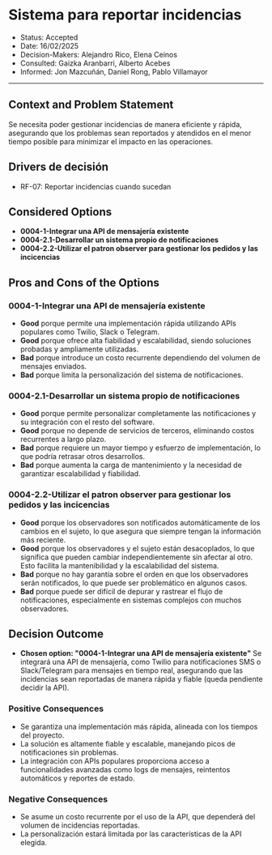 # Sistema para reportar incidencias

* Status: Accepted
* Date: 16/02/2025
* Decision-Makers: Alejandro Rico, Elena Ceinos
* Consulted: Gaizka Aranbarri, Alberto Acebes
* Informed: Jon Mazcuñán, Daniel Rong, Pablo Villamayor
---

## Context and Problem Statement

Se necesita poder gestionar incidencias de manera eficiente y rápida, asegurando que los problemas sean reportados y atendidos en el menor tiempo posible para minimizar el impacto en las operaciones.

## Drivers de decisión

* RF-07: Reportar incidencias cuando sucedan

## Considered Options

* **0004-1-Integrar una API de mensajería existente**
* **0004-2.1-Desarrollar un sistema propio de notificaciones**
* **0004-2.2-Utilizar el patron observer para gestionar los pedidos y las incicencias**

## Pros and Cons of the Options

### 0004-1-Integrar una API de mensajería existente

* **Good** porque permite una implementación rápida utilizando APIs populares como Twilio, Slack o Telegram.  
* **Good** porque ofrece alta fiabilidad y escalabilidad, siendo soluciones probadas y ampliamente utilizadas.  
* **Bad** porque introduce un costo recurrente dependiendo del volumen de mensajes enviados.  
* **Bad** porque limita la personalización del sistema de notificaciones.  

### 0004-2.1-Desarrollar un sistema propio de notificaciones

* **Good** porque permite personalizar completamente las notificaciones y su integración con el resto del software.  
* **Good** porque no depende de servicios de terceros, eliminando costos recurrentes a largo plazo.  
* **Bad** porque requiere un mayor tiempo y esfuerzo de implementación, lo que podría retrasar otros desarrollos.  
* **Bad** porque aumenta la carga de mantenimiento y la necesidad de garantizar escalabilidad y fiabilidad.  

### 0004-2.2-Utilizar el patron observer para gestionar los pedidos y las incicencias

* **Good** porque los observadores son notificados automáticamente de los cambios en el sujeto, lo que asegura que siempre tengan la información más reciente.
* **Good** porque los observadores y el sujeto están desacoplados, lo que significa que pueden cambiar independientemente sin afectar al otro. Esto facilita la mantenibilidad y la escalabilidad del sistema.
* **Bad** porque no hay garantía sobre el orden en que los observadores serán notificados, lo que puede ser problemático en algunos casos.
* **Bad** porque puede ser difícil de depurar y rastrear el flujo de notificaciones, especialmente en sistemas complejos con muchos observadores.


## Decision Outcome

* **Chosen option: "0004-1-Integrar una API de mensajería existente"**
Se integrará una API de mensajería, como Twilio para notificaciones SMS o Slack/Telegram para mensajes en tiempo real, asegurando que las incidencias sean reportadas de manera rápida y fiable (queda pendiente decidir la API).

### Positive Consequences

* Se garantiza una implementación más rápida, alineada con los tiempos del proyecto.  
* La solución es altamente fiable y escalable, manejando picos de notificaciones sin problemas.  
* La integración con APIs populares proporciona acceso a funcionalidades avanzadas como logs de mensajes, reintentos automáticos y reportes de estado.

### Negative Consequences

* Se asume un costo recurrente por el uso de la API, que dependerá del volumen de incidencias reportadas.  
* La personalización estará limitada por las características de la API elegida.  